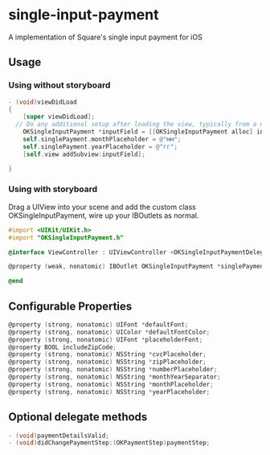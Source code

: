 single-input-payment
====================

A implementation of Square's single input payment for iOS


## Usage
### Using without storyboard
```objective-c
- (void)viewDidLoad
{
    [super viewDidLoad];
  // Do any additional setup after loading the view, typically from a nib.
    OKSingleInputPayment *inputField = [[OKSingleInputPayment alloc] initWithFrame:CGRectMake(20, 100, 280, 50)];
    self.singlePayment.monthPlaceholder = @"мм";
    self.singlePayment.yearPlaceholder = @"гг";
    [self.view addSubview:inputField];

}

```

### Using with storyboard
Drag a UIView into your scene and add the custom class OKSingleInputPayment, wire up your IBOutlets as normal.

```objective-c
#import <UIKit/UIKit.h>
#import "OKSingleInputPayment.h"

@interface ViewController : UIViewController <OKSingleInputPaymentDelegate>

@property (weak, nonatomic) IBOutlet OKSingleInputPayment *singlePayment;

@end

```


## Configurable Properties 
```objective-c
@property (strong, nonatomic) UIFont *defaultFont;
@property (strong, nonatomic) UIColor *defaultFontColor;
@property (strong, nonatomic) UIFont *placeholderFont;
@property BOOL includeZipCode;
@property (strong, nonatomic) NSString *cvcPlaceholder;
@property (strong, nonatomic) NSString *zipPlaceholder;
@property (strong, nonatomic) NSString *numberPlaceholder;
@property (strong, nonatomic) NSString *monthYearSeparator;
@property (strong, nonatomic) NSString *monthPlaceholder;
@property (strong, nonatomic) NSString *yearPlaceholder;
```

## Optional delegate methods 
```objective-c
- (void)paymentDetailsValid;
- (void)didChangePaymentStep:(OKPaymentStep)paymentStep;
```
